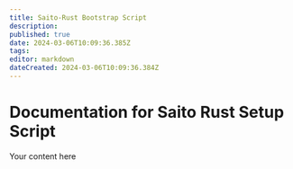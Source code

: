 ```yaml
---
title: Saito-Rust Bootstrap Script
description: 
published: true
date: 2024-03-06T10:09:36.385Z
tags: 
editor: markdown
dateCreated: 2024-03-06T10:09:36.384Z
---
```


# Documentation for Saito Rust Setup Script
Your content here